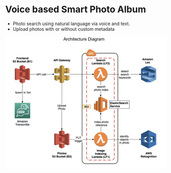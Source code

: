 # Voice based Smart Photo Album

* Photo search using natural language via voice and text.
* Upload photos with or without custom metadata

![Architecure Diagram](architecture_diagram/a_diagram.png)
